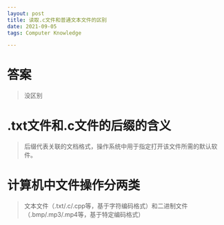 ```yaml
---
layout: post
title: 读取.c文件和普通文本文件的区别
date: 2021-09-05
tags: Computer Knowledge

---
```



# 答案

> 没区别

# .txt文件和.c文件的后缀的含义

> 后缀代表关联的文档格式，操作系统中用于指定打开该文件所需的默认软件。
> 

# 计算机中文件操作分两类

> 文本文件（.txt/.c/.cpp等，基于字符编码格式）和二进制文件（.bmp/.mp3/.mp4等，基于特定编码格式）